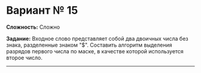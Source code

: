 # Вариант № 15
**Сложность:** Сложно

**Задание:**  Входное слово представляет собой два двоичных числа без знака, разделенные знаком "$". Составить алгоритм выделения разрядов первого числа по маске, в качестве которой используется второе число.

---